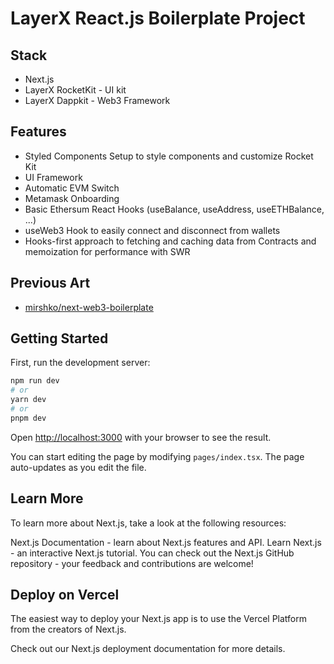 # LayerX React.js Boilerplate Project

## Stack 

* Next.js
* LayerX RocketKit - UI kit 
* LayerX Dappkit - Web3 Framework

## Features 

- Styled Components Setup to style components and customize Rocket Kit
- UI Framework 
- Automatic EVM Switch 
- Metamask Onboarding 
- Basic Ethersum React Hooks (useBalance, useAddress, useETHBalance, ...)
- useWeb3 Hook to easily connect and disconnect from wallets
- Hooks-first approach to fetching and caching data from Contracts and memoization for performance with SWR


## Previous Art 

* [mirshko/next-web3-boilerplate](https://github.com/mirshko/next-web3-boilerplate)

## Getting Started

First, run the development server:

```bash
npm run dev
# or
yarn dev
# or
pnpm dev
```

Open [http://localhost:3000](http://localhost:3000) with your browser to see the result.

You can start editing the page by modifying `pages/index.tsx`. The page auto-updates as you edit the file.

## Learn More
To learn more about Next.js, take a look at the following resources:

Next.js Documentation - learn about Next.js features and API.
Learn Next.js - an interactive Next.js tutorial.
You can check out the Next.js GitHub repository - your feedback and contributions are welcome!

## Deploy on Vercel
The easiest way to deploy your Next.js app is to use the Vercel Platform from the creators of Next.js.

Check out our Next.js deployment documentation for more details.